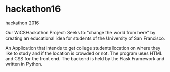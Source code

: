 # hackathon16
hackathon 2016

Our WiCSHackathon Project: Seeks to "change the world from here" by creating an educational idea for
students of the University of San Francisco.

An Application that intends to get college students location on where they like to study and if 
the location is crowded or not. The program uses HTML and CSS for the front end. The backend is 
held by the Flask Framework and written in Python.